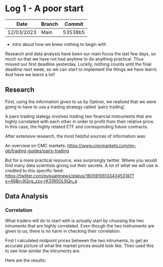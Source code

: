 # Log 1 - A poor start
  
  | Date | Branch | Commit |
  |----------- | ----------- | ----------- |
  | 12/03/2023 | Main | 53538b5 |

- intro about how we knew nothing to begin with

Research and data analysis have been our main focus the last few days, so much so that we have not had anytime to do anything practical. Thus missed our first deadline yesterday. Luckily, nothing counts until the final deadline next week, so we can start to implement the things we have learnt. And have we learnt a lot!

## Research
First, using the information given to us by Optiver, we realised that we were going to have to use a trading strategy called 'pairs trading'. 

A pairs trading stategy involves trading two financial instruments that are highly correlated with each other in order to profit from their relative price. In this case, the highly related ETF and corresponding future contracts.

After extensive research, the most helpful sources of information was: 

An overview on CMC markets: https://www.cmcmarkets.com/en-gb/trading-guides/pairs-trading

But for a more practical resource, was surprisngly twitter. Where you would find many data scientists giving out their secrets. A lot of what we will use is credited to this specific feed: https://twitter.com/pyquantnews/status/1605915613343453187?s=49&t=9Qvg_zzy-rK31R0OL9Qn_g


## Data Analysis
### Correlation

What traders will do to start with is actually start by choosing the two intruments that are highly correlated. Even though the two instruments are given to us, there is no harm in checking their correlation. 

First I calculated midpoint prices between the two intruments, to get an accurate picture of what the market prices would look like. Then used this to see how similar the intruments are. 

Here are the results: 
